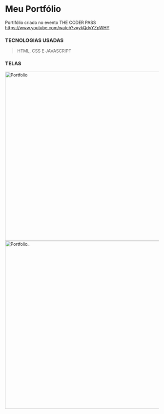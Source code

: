 # Meu Portfólio

Portifólio criado no evento THE CODER PASS 
https://www.youtube.com/watch?v=ykQdvYZpWHY

### TECNOLOGIAS USADAS
> HTML,
> CSS E 
> JAVASCRIPT

### TELAS 
<img width="555" alt="Portfolio" src="https://user-images.githubusercontent.com/56793368/217573824-7adae4a0-1998-447d-95c8-f67fc57a6f08.png">




<img width="551" alt="Portfolio_" src="https://user-images.githubusercontent.com/56793368/217573891-fff31a68-515a-4739-8822-9e11131a8c63.png">
